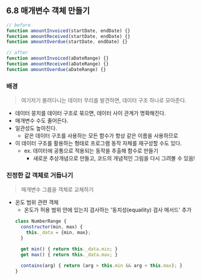 ## 6.8 매개변수 객체 만들기

```js
// before
function amountInvoiced(startDate, endDate) {}
function amountReceived(startDate, endDate) {}
function amountOverdue(startDate, endDate) {}

// after
function amountInvoiced(aDateRange) {}
function amountReceived(aDateRange) {}
function amountOverdue(aDateRange) {}
```

### 배경

> 여기저기 몰려다니는 데이터 무리를 발견하면, 데이터 구조 하나로 모아준다.

- 데이터 뭉치를 데이터 구조로 묶으면, 데이터 사이 관계가 명확해진다.
- 매개변수 수도 줄어든다.
- 일관성도 높아진다.
  - 같은 데이터 구조를 사용하는 모든 함수가 항상 같은 이름을 사용하므로
- 이 데이터 구조를 활용하는 형태로 프로그램 동작 자체를 재구성할 수도 있다.
  - ex. 데이터에 공통으로 적용되는 동작을 추출해 함수로 만들기
    - 새로운 추상개념으로 만들고, 코드의 개념적인 그림을 다시 그려볼 수 있음!

### 진정한 값 객체로 거듭나기

> 매개변수 그룹을 객체로 교체하기
> 
- 온도 범위 관련 객체
    - 온도가 허용 범위 안에 있는지 검사하는 '동치성(equaility) 검사 메서드' 추가
  ```js
  class NumberRange {
    constructor(min, max) {
      this._data = {min, max};
    }

    get min() { return this._data.min; }
    get max() { return this._data.max; }

    contains(arg) { return (arg > this.min && arg < this.max); }
  }
  ```
